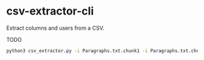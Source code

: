# csv-extractor-cli
 Extract columns and users from a CSV.

 TODO

```bash
python3 csv_extractor.py -i Paragraphs.txt.chunk1 -i Paragraphs.txt.chunk2 -c PlainText --id WorkID -p data/paragraphs
```
